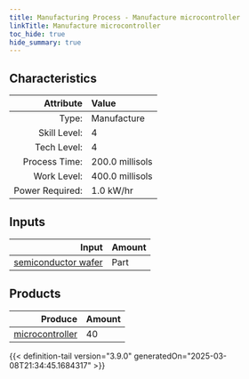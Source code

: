 ```yaml
---
title: Manufacturing Process - Manufacture microcontroller
linkTitle: Manufacture microcontroller
toc_hide: true
hide_summary: true
---
```

<!-- This is generated by the MarsSim HelpGenertor, do not edit. -->


## Characteristics

| Attribute      | Value |
|--------:|:------|
|Type:|Manufacture|
|Skill Level:|4|
|Tech Level:|4|
|Process Time:|200.0 millisols|
|Work Level:|400.0 millisols|
|Power Required:|1.0 kW/hr|

## Inputs

| Input      | Amount |
|--------:|:------|
|[semiconductor wafer](/docs/definitions/part/semiconductor-wafer)|Part|1|

## Products


| Produce      | Amount |
|--------:|:------|
|[microcontroller](/docs/definitions/part/microcontroller)|40|



{{< definition-tail version="3.9.0" generatedOn="2025-03-08T21:34:45.1684317" >}}



